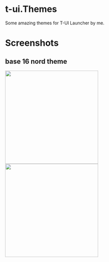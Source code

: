 # t-ui.Themes
Some amazing themes for T-UI Launcher by me.

# Screenshots
## base 16                                                                                                nord theme
<img src="https://github.com/pzeadrian/t-ui.Themes/blob/main/.screenshots/base16.png" width=300/>         <img src="https://github.com/pzeadrian/t-ui.Themes/blob/main/.screenshots/nord.png" width=300/>
